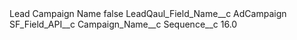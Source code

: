 <?xml version="1.0" encoding="UTF-8"?>
<CustomMetadata xmlns="http://soap.sforce.com/2006/04/metadata" xmlns:xsi="http://www.w3.org/2001/XMLSchema-instance" xmlns:xsd="http://www.w3.org/2001/XMLSchema">
    <label>Lead Campaign Name</label>
    <protected>false</protected>
    <values>
        <field>LeadQaul_Field_Name__c</field>
        <value xsi:type="xsd:string">AdCampaign</value>
    </values>
    <values>
        <field>SF_Field_API__c</field>
        <value xsi:type="xsd:string">Campaign_Name__c</value>
    </values>
    <values>
        <field>Sequence__c</field>
        <value xsi:type="xsd:double">16.0</value>
    </values>
</CustomMetadata>
